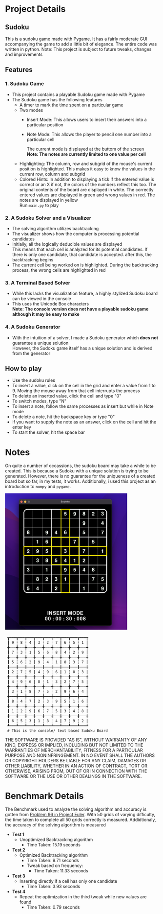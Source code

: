 # Project Details
## Sudoku
This is a sudoku game made with Pygame. It has a fairly moderate GUI accompanying the game to add a little bit of elegance. The entire code was written in python. 
Note: This project is subject to future tweaks, changes and improvements

## Features
### 1. Sudoku Game
* This project contains a playable Sudoku game made with Pygame
* The Sudoku game has the following features
    * A timer to mark the time spent on a particular game
    * Two modes
        * Insert Mode: This allows users to insert their answers into a particular position
        * Note Mode: This allows the player to pencil one number into a particular cell

            The current mode is displayed at the buttom of the screen  
            __Note: The notes are currently limited to one value per cell__
    * Highlighting: The column, row and subgrid of the mouse's current position is highlighted. This makes it easy to know the values in the current row, column and subgrid
    * Colored Hints: In addition to displaying a tick if the entered value is correct or an X if not, the colors of the numbers reflect this too. The original contents of the board are displayed in white. The correctly entered values are displayed in green and wrong values in red. The notes are displayed in yellow  
Run `main.py` to play
### 2. A Sudoku Solver and a Visualizer
* The solving algorithm utilizes backtracking
* The visualizer shows how the computer is processing potential candidates
* Initially, all the logically deducible values are displayed  
This means that each cell is analyzed for its potential candidates. If there is only one candidate, that candidate is accepted. after this, the backtracking begins
* The current cell being worked on is highlighted. During the backtracking process, the wrong cells are highlighted in red
### 3. A Terminal Based Solver
* While this lacks the visualization feature, a highly stylized Sudoku board can be viewed in the console
* This uses the Unicode Box characters  
__Note: The console version does not have a playable sudoku game although it may be easy to make__
### 4. A Sudoku Generator
* With the intuition of a solver, I made a Sudoku generator which **does not** guarantee a unique solution  
However, the Sudoku game itself has a unique solution and is derived from the generator

## How to play
* Use the sudoku rules
* To insert a value, click on the cell in the grid and enter a value from 1 to 9. Moving the mouse away from that cell interrupts the process
* To delete an inserted value, click the cell and type "0"
* To switch modes, type "N"
* To insert a note, follow the same processes as insert but while in Note mode
* To delete a note, hit the backspace key or type "0"
* If you want to supply the note as an answer, click on the cell and hit the enter key
* To start the solver, hit the space bar

# Notes
On quite a number of occassions, the sudoku board may take a while to be created. This is because a Sudoku with a unique solution is trying to be generated. However, there is no guarantee for the uniqueness of a created board but so far, in my tests, it works. Additionally, i used this project as an introduction to `numpy` and `pygame`.  

<img src="images/Sudoku.png" alt="The Sudoku Game" width="400">

```
 ┳━━━┳━━━┳━━━┳━━━┳━━━┳━━━┳━━━┳━━━┳━━━┳
 ┃ 9 ┆ 8 ┆ 4 ┃ 3 ┆ 2 ┆ 7 ┃ 6 ┆ 5 ┆ 1 ┃ 
 ╋┄┄┄╋┄┄┄╋┄┄┄╋┄┄┄╋┄┄┄╋┄┄┄╋┄┄┄╋┄┄┄╋┄┄┄╋
 ┃ 7 ┆ 3 ┆ 1 ┃ 5 ┆ 6 ┆ 8 ┃ 4 ┆ 2 ┆ 9 ┃ 
 ╋┄┄┄╋┄┄┄╋┄┄┄╋┄┄┄╋┄┄┄╋┄┄┄╋┄┄┄╋┄┄┄╋┄┄┄╋
 ┃ 5 ┆ 6 ┆ 2 ┃ 9 ┆ 4 ┆ 1 ┃ 8 ┆ 3 ┆ 7 ┃ 
 ╋━━━╋━━━╋━━━╋━━━╋━━━╋━━━╋━━━╋━━━╋━━━╋
 ┃ 2 ┆ 7 ┆ 5 ┃ 4 ┆ 9 ┆ 6 ┃ 1 ┆ 8 ┆ 3 ┃ 
 ╋┄┄┄╋┄┄┄╋┄┄┄╋┄┄┄╋┄┄┄╋┄┄┄╋┄┄┄╋┄┄┄╋┄┄┄╋
 ┃ 4 ┆ 9 ┆ 6 ┃ 8 ┆ 1 ┆ 3 ┃ 2 ┆ 7 ┆ 5 ┃ 
 ╋┄┄┄╋┄┄┄╋┄┄┄╋┄┄┄╋┄┄┄╋┄┄┄╋┄┄┄╋┄┄┄╋┄┄┄╋
 ┃ 3 ┆ 1 ┆ 8 ┃ 7 ┆ 5 ┆ 2 ┃ 9 ┆ 6 ┆ 4 ┃ 
 ╋━━━╋━━━╋━━━╋━━━╋━━━╋━━━╋━━━╋━━━╋━━━╋
 ┃ 8 ┆ 4 ┆ 7 ┃ 2 ┆ 3 ┆ 9 ┃ 5 ┆ 1 ┆ 6 ┃ 
 ╋┄┄┄╋┄┄┄╋┄┄┄╋┄┄┄╋┄┄┄╋┄┄┄╋┄┄┄╋┄┄┄╋┄┄┄╋
 ┃ 1 ┆ 2 ┆ 9 ┃ 6 ┆ 7 ┆ 5 ┃ 3 ┆ 4 ┆ 8 ┃ 
 ╋┄┄┄╋┄┄┄╋┄┄┄╋┄┄┄╋┄┄┄╋┄┄┄╋┄┄┄╋┄┄┄╋┄┄┄╋
 ┃ 6 ┆ 5 ┆ 3 ┃ 1 ┆ 8 ┆ 4 ┃ 7 ┆ 9 ┆ 2 ┃ 
 ┻━━━┻━━━┻━━━┻━━━┻━━━┻━━━┻━━━┻━━━┻━━━┻
 # This is the console/ text based Sudoku Board
 ```

THE SOFTWARE IS PROVIDED "AS IS", WITHOUT WARRANTY OF ANY KIND, EXPRESS OR IMPLIED, INCLUDING BUT NOT LIMITED TO THE WARRANTIES OF MERCHANTABILITY, FITNESS FOR A PARTICULAR PURPOSE AND NONINFRINGEMENT. IN NO EVENT SHALL THE AUTHORS OR COPYRIGHT HOLDERS BE LIABLE FOR ANY CLAIM, DAMAGES OR OTHER LIABILITY, WHETHER IN AN ACTION OF CONTRACT, TORT OR OTHERWISE, ARISING FROM, OUT OF OR IN CONNECTION WITH THE SOFTWARE OR THE USE OR OTHER DEALINGS IN THE SOFTWARE.

# Benchmark Details
The Benchmark used to analyze the solving algorithm and accuracy is gotten from [Problem 96 in Project Euler](https://projecteuler.net/problem=96). With 50 grids of varying difficulty, the time taken to complete all 50 grids correctly is measured. Addidtionaly, the accuracy of the solving algorithm is measured

- __Test 1__
    * Unoptimized Backtracking algorithm  
        * Time Taken: 15.19 seconds
- __Test 2__
    * Optimized Backtracking algorithm  
        * Time Taken: 9.71 seconds
        * Tweak based on frequency:
            * Time Taken: 11.33 seconds
- __Test 3__
    * Inserting directly if a cell has only one candidate
        * Time Taken: 3.93 seconds
- __Test 4__
    * Repeat the optimization in the third tweak while new values are found
        * Time Taken: 0.79 seconds
    
